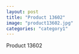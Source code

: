 ```yaml
---
layout: post
title: "Product 13602"
image: "product13602.jpg"
categories: "category1"
---
```

Product 13602
